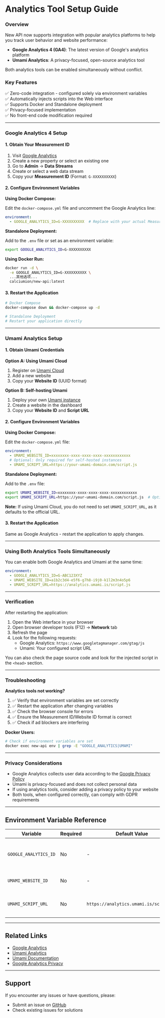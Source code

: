 # Analytics Tool Setup Guide

### Overview

New API now supports integration with popular analytics platforms to help you track user behavior and website performance:

- **Google Analytics 4 (GA4)**: The latest version of Google's analytics platform
- **Umami Analytics**: A privacy-focused, open-source analytics tool

Both analytics tools can be enabled simultaneously without conflict.

### Key Features

✅ Zero-code integration - configured solely via environment variables  
✅ Automatically injects scripts into the Web interface  
✅ Supports Docker and Standalone deployment  
✅ Privacy-focused implementation  
✅ No front-end code modification required  

---

### Google Analytics 4 Setup

#### 1. Obtain Your Measurement ID

1. Visit [Google Analytics](https://analytics.google.com/)
2. Create a new property or select an existing one
3. Go to **Admin** → **Data Streams**
4. Create or select a web data stream
5. Copy your **Measurement ID** (Format: `G-XXXXXXXXXX`)

#### 2. Configure Environment Variables

**Using Docker Compose:**

Edit the `docker-compose.yml` file and uncomment the Google Analytics line:

```yaml
environment:
  - GOOGLE_ANALYTICS_ID=G-XXXXXXXXXX  # Replace with your actual Measurement ID
```

**Standalone Deployment:**

Add to the `.env` file or set as an environment variable:

```bash
export GOOGLE_ANALYTICS_ID=G-XXXXXXXXXX
```

**Using Docker Run:**

```bash
docker run -d \
  -e GOOGLE_ANALYTICS_ID=G-XXXXXXXXXX \
  ...其他选项...
  calciumion/new-api:latest
```

#### 3. Restart the Application

```bash
# Docker Compose
docker-compose down && docker-compose up -d

# Standalone Deployment
# Restart your application directly
```

---

### Umami Analytics Setup

#### 1. Obtain Umami Credentials

**Option A: Using Umami Cloud**
1. Register on [Umami Cloud](https://cloud.umami.is/)
2. Add a new website
3. Copy your **Website ID** (UUID format)

**Option B: Self-hosting Umami**
1. Deploy your own [Umami instance](https://umami.is/docs/install)
2. Create a website in the dashboard
3. Copy your **Website ID** and **Script URL**

#### 2. Configure Environment Variables

**Using Docker Compose:**

Edit the `docker-compose.yml` file:

```yaml
environment:
  - UMAMI_WEBSITE_ID=xxxxxxxx-xxxx-xxxx-xxxx-xxxxxxxxxxxx
  # Optional: Only required for self-hosted instances
  - UMAMI_SCRIPT_URL=https://your-umami-domain.com/script.js
```

**Standalone Deployment:**

Add to the `.env` file:

```bash
export UMAMI_WEBSITE_ID=xxxxxxxx-xxxx-xxxx-xxxx-xxxxxxxxxxxx
export UMAMI_SCRIPT_URL=https://your-umami-domain.com/script.js  # Optional
```

**Note:** If using Umami Cloud, you do not need to set `UMAMI_SCRIPT_URL`, as it defaults to the official URL.

#### 3. Restart the Application

Same as Google Analytics - restart the application to apply changes.

---

### Using Both Analytics Tools Simultaneously

You can enable both Google Analytics and Umami at the same time:

```yaml
environment:
  - GOOGLE_ANALYTICS_ID=G-ABC123XYZ
  - UMAMI_WEBSITE_ID=a1b2c3d4-e5f6-g7h8-i9j0-k1l2m3n4o5p6
  - UMAMI_SCRIPT_URL=https://analytics.umami.is/script.js
```

---

### Verification

After restarting the application:

1. Open the Web interface in your browser
2. Open browser developer tools (F12) → **Network** tab
3. Refresh the page
4. Look for the following requests:
   - Google Analytics: `https://www.googletagmanager.com/gtag/js`
   - Umami: Your configured script URL

You can also check the page source code and look for the injected script in the `<head>` section.

---

### Troubleshooting

**Analytics tools not working?**

1. ✅ Verify that environment variables are set correctly
2. ✅ Restart the application after changing variables
3. ✅ Check the browser console for errors
4. ✅ Ensure the Measurement ID/Website ID format is correct
5. ✅ Check if ad blockers are interfering

**Docker Users:**

```bash
# Check if environment variables are set
docker exec new-api env | grep -E "GOOGLE_ANALYTICS|UMAMI"
```

---

### Privacy Considerations

- Google Analytics collects user data according to the [Google Privacy Policy](https://policies.google.com/privacy)
- Umami is privacy-focused and does not collect personal data
- If using analytics tools, consider adding a privacy policy to your website
- Both tools, when configured correctly, can comply with GDPR requirements

---

## Environment Variable Reference

| Variable | Required | Default Value | Description |
|------|------|--------|------|
| `GOOGLE_ANALYTICS_ID` | No | - | Google Analytics 4 Measurement ID (Format: G-XXXXXXXXXX)|
| `UMAMI_WEBSITE_ID` | No | - | Umami Website ID (UUID format)|
| `UMAMI_SCRIPT_URL` | No | `https://analytics.umami.is/script.js` | Umami script URL (Only required for self-hosted)|

---

## Related Links

- [Google Analytics](https://analytics.google.com/)
- [Umami Analytics](https://umami.is/)
- [Umami Documentation](https://umami.is/docs)
- [Google Analytics Privacy](https://support.google.com/analytics/answer/6004245)

---

## Support

If you encounter any issues or have questions, please:
- Submit an issue on [GitHub](https://github.com/Calcium-Ion/new-api/issues)
- Check existing issues for solutions